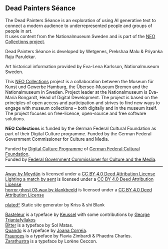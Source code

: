 ## Dead Painters Séance

The Dead Painters Séance is an exploration of using AI generative text to connect a modern audience to underrepresented people and groups of people in art.  
It uses content from the Nationalmuseum Sweden and is part of the [NEO Collections project](https://www.nationalmuseum.se/en/neo-collections-fellowship).

Dead Painters Séance is developed by Wetgenes, Prekshaa Malu & Priyanka Raju Parulekar.

Art historical information provided by Eva-Lena Karlsson, Nationalmuseum Sweden.

This [NEO Collections](https://medium.com/neocollections) project is a collaboration between the Museum für Kunst und Gewerbe Hamburg, the Übersee-Museum Bremen and the Nationalmuseum in Sweden. Project leader at the Nationalmuseum is Eva-Maria Bongardt, Head of Digital Development. The project is based on the principles of open access and participation and strives to find new ways to engage with museum collections – both digitally and in the museum itself. The project focuses on free-licence, open-source and free software solutions. 

**NEO Collections** is funded by the German Federal Cultural Foundation as part of their Digital Culture programme. Funded by the German Federal Government Commissioner for Culture and Media. 
  
Funded by [Digital Culture Programme](https://www.kulturstiftung-des-bundes.de/en/programmes_projects/film_and_new_media/detail/digital_culture.html) of [German Federal Cultural Foundation](https://www.kulturstiftung-des-bundes.de/en).  
Funded by [Federal Government Commissioner for Culture and the Media](https://www.bundesregierung.de/breg-de/bundesregierung/bundeskanzleramt/staatsministerin-fuer-kultur-und-medien).

-----------------

[Away by Meydän](https://freemusicarchive.org/music/Meydan/Ambient_1860/Away_1569/) is licensed under a [CC BY 4.0 Deed Attribution License](https://creativecommons.org/licenses/by/4.0/)  
[Lighting a match by aent](https://freesound.org/s/67258/) is licensed under a [CC BY 4.0 Deed Attribution License](https://creativecommons.org/licenses/by/4.0/)  
[horror ghost 03.wav by klankbeeld](https://freesound.org/s/169357/) is licensed under a [CC BY 4.0 Deed Attribution License](https://creativecommons.org/licenses/by/4.0/)  

[plated^](https://github.com/xriss/plated) Static site generator by Kriss & shi Blank 
 
[Basteleur](https://gitlab.com/velvetyne/basteleur) is a typeface by [Keussel](http://www.keussel.studio/) with some contributions by [George Triantafyllakos](https://backpacker.gr/about/)  
[Bitter](https://github.com/solmatas/BitterPro) is a typeface by Sol Matas.  
[Quando](https://fonts.google.com/specimen/Quando/about) is a typeface by [Joana Correia](https://novatypefoundry.com/).  
[Fraunces](https://github.com/undercasetype/Fraunces) is a typeface by Flavia Zimbardi & Phaedra Charles.  
[Zarathustra](https://github.com/lorene-cn/zarathustra-typeface) is a typeface by Lorène Ceccon.
